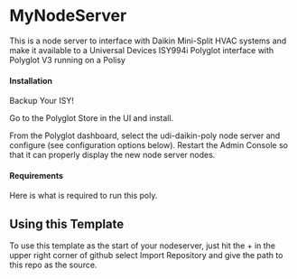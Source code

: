 # MyNodeServer

This is a node server to interface with Daikin Mini-Split HVAC systems and make it available to a Universal Devices ISY994i Polyglot interface with Polyglot V3 running on a Polisy

#### Installation

Backup Your ISY!

Go to the Polyglot Store in the UI and install.

From the Polyglot dashboard, select the udi-daikin-poly node server and configure (see configuration options below).
Restart the Admin Console so that it can properly display the new node server nodes.

#### Requirements

Here is what is required to run this poly.

## Using this Template

To use this template as the start of your nodeserver, just hit the + in the upper
right corner of github select Import Repository and give the path to this repo as the source.
